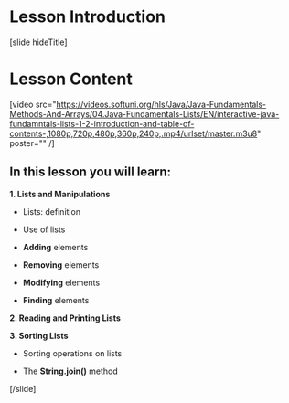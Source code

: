 # Lesson Introduction
[slide hideTitle]
# Lesson Content

[video src="https://videos.softuni.org/hls/Java/Java-Fundamentals-Methods-And-Arrays/04.Java-Fundamentals-Lists/EN/interactive-java-fundamntals-lists-1-2-introduction-and-table-of-contents-,1080p,720p,480p,360p,240p,.mp4/urlset/master.m3u8" poster="" /]

## In this lesson you will learn:

**1. Lists and Manipulations**

- Lists: definition

- Use of lists

- **Adding** elements

- **Removing** elements

- **Modifying** elements

- **Finding** elements


**2. Reading and Printing Lists**

**3. Sorting Lists**

- Sorting operations on lists 

- The **String.join()** method

[/slide]
